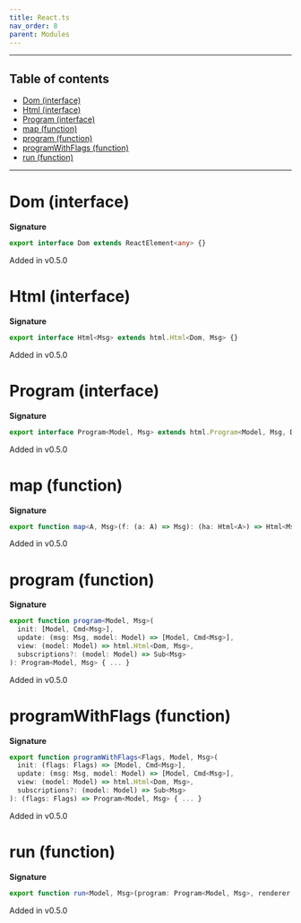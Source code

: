 ```yaml
---
title: React.ts
nav_order: 8
parent: Modules
---
```


---

<h2 class="text-delta">Table of contents</h2>

- [Dom (interface)](#dom-interface)
- [Html (interface)](#html-interface)
- [Program (interface)](#program-interface)
- [map (function)](#map-function)
- [program (function)](#program-function)
- [programWithFlags (function)](#programwithflags-function)
- [run (function)](#run-function)

---

# Dom (interface)

**Signature**

```ts
export interface Dom extends ReactElement<any> {}
```

Added in v0.5.0

# Html (interface)

**Signature**

```ts
export interface Html<Msg> extends html.Html<Dom, Msg> {}
```

Added in v0.5.0

# Program (interface)

**Signature**

```ts
export interface Program<Model, Msg> extends html.Program<Model, Msg, Dom> {}
```

Added in v0.5.0

# map (function)

**Signature**

```ts
export function map<A, Msg>(f: (a: A) => Msg): (ha: Html<A>) => Html<Msg> { ... }
```

Added in v0.5.0

# program (function)

**Signature**

```ts
export function program<Model, Msg>(
  init: [Model, Cmd<Msg>],
  update: (msg: Msg, model: Model) => [Model, Cmd<Msg>],
  view: (model: Model) => html.Html<Dom, Msg>,
  subscriptions?: (model: Model) => Sub<Msg>
): Program<Model, Msg> { ... }
```

Added in v0.5.0

# programWithFlags (function)

**Signature**

```ts
export function programWithFlags<Flags, Model, Msg>(
  init: (flags: Flags) => [Model, Cmd<Msg>],
  update: (msg: Msg, model: Model) => [Model, Cmd<Msg>],
  view: (model: Model) => html.Html<Dom, Msg>,
  subscriptions?: (model: Model) => Sub<Msg>
): (flags: Flags) => Program<Model, Msg> { ... }
```

Added in v0.5.0

# run (function)

**Signature**

```ts
export function run<Model, Msg>(program: Program<Model, Msg>, renderer: html.Renderer<Dom>): Observable<Model> { ... }
```

Added in v0.5.0
